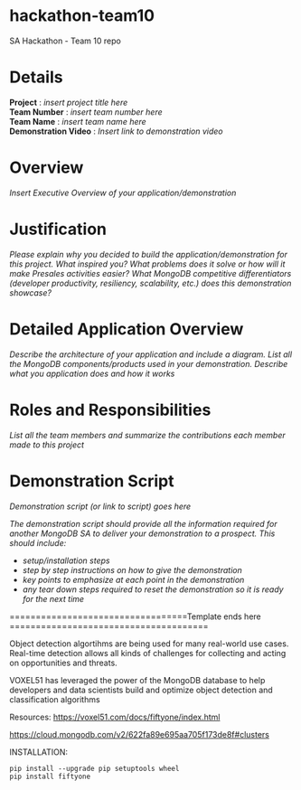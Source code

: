 # hackathon-team10
SA Hackathon - Team 10 repo

# Details

**Project** : _insert project title here_  
**Team Number** : _insert team number here_  
**Team Name** : _insert team name here_  
**Demonstration Video** : _Insert link to demonstration video_  

# Overview

_Insert Executive Overview of your application/demonstration_

# Justification

_Please explain why you decided to build the application/demonstration for this project. What inspired you? What problems does it solve or how will it make Presales activities easier?_
_What MongoDB competitive differentiators (developer productivity, resiliency, scalability, etc.) does this demonstration showcase?_

# Detailed Application Overview

_Describe the architecture of your application and include a diagram._
_List all the MongoDB components/products used in your demonstration._
_Describe what you application does and how it works_


# Roles and Responsibilities

_List all the team members and summarize the contributions each member made to this project_

# Demonstration Script

_Demonstration script (or link to script) goes here_

_The demonstration script should provide all the information required for another MongoDB SA to deliver your demonstration to a prospect. This should include:_

* _setup/installation steps_
* _step by step instructions on how to give the demonstration_
* _key points to emphasize at each point in the demonstration_
* _any tear down steps required to reset the demonstration so it is ready for the next time_


==================================Template ends here ======================================


Object detection algortihms are being used for many real-world use cases. Real-time detection allows all kinds of challenges for collecting and acting on opportunities and threats.

VOXEL51 has leveraged the power of the MongoDB database to help developers and data scientists build and optimize object detection and classification algorithms


Resources:
https://voxel51.com/docs/fiftyone/index.html

https://cloud.mongodb.com/v2/622fa89e695aa705f173de8f#clusters

INSTALLATION:

```
pip install --upgrade pip setuptools wheel
pip install fiftyone
```
